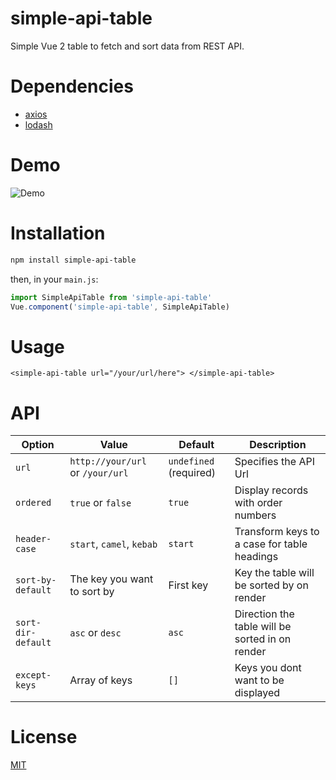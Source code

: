 # simple-api-table

Simple Vue 2 table to fetch and sort data from REST API.

# Dependencies

* [axios](https://github.com/mzabriskie/axios)
* [lodash](https://github.com/lodash/lodash)

# Demo

![Demo](http://i.imgur.com/4kkYPA5.gifv)

# Installation

```bash
npm install simple-api-table
```

then, in your `main.js`:

```javascript
import SimpleApiTable from 'simple-api-table'
Vue.component('simple-api-table', SimpleApiTable)
```

# Usage

```
<simple-api-table url="/your/url/here"> </simple-api-table>
```

# API

| Option | Value | Default | Description |
| ------ | ------ | ------ | ------ |
| `url` | `http://your/url` or `/your/url` | `undefined` (required) | Specifies the API Url
| `ordered` | `true` or `false`| `true` | Display records with order numbers
| `header-case` | `start`, `camel`, `kebab` | `start` | Transform keys to a case for table headings
| `sort-by-default` | The key you want to sort by | First key | Key the table will be sorted by on render
| `sort-dir-default` | `asc` or `desc` | `asc` | Direction the table will be sorted in on render
| `except-keys` | Array of keys | `[]` | Keys you dont want to be displayed

# License

[MIT](https://opensource.org/licenses/MIT)
